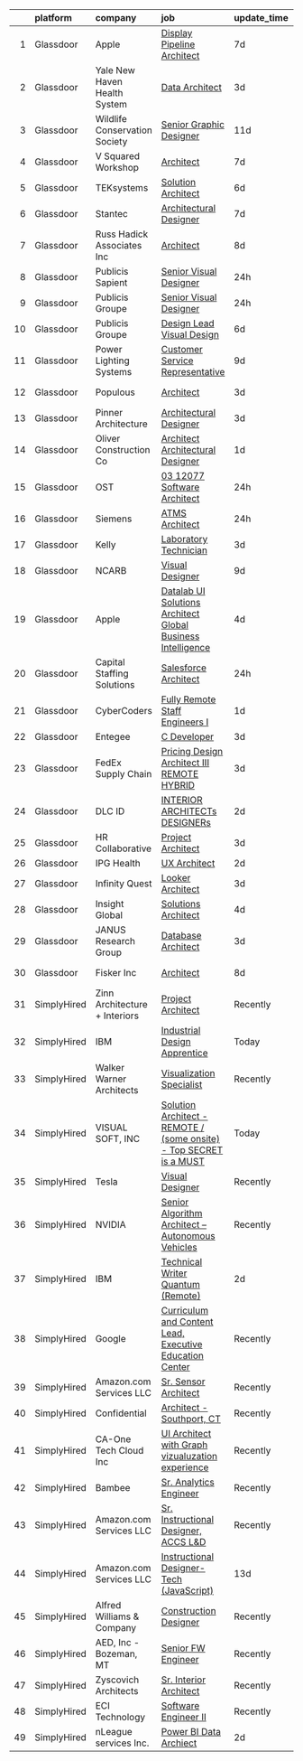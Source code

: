 

|    | platform    | company                       | job                                                                                                                                                                                                                                                                                                                                                                                                                                                                                                                                                                                                                                                                                                                                                                                                                                                                                                                                                                                                                                                                                                                                                                                                                                                                                                                                                                                                                                                                                                                                                       | update_time   | location                   |
|---:|:------------|:------------------------------|:----------------------------------------------------------------------------------------------------------------------------------------------------------------------------------------------------------------------------------------------------------------------------------------------------------------------------------------------------------------------------------------------------------------------------------------------------------------------------------------------------------------------------------------------------------------------------------------------------------------------------------------------------------------------------------------------------------------------------------------------------------------------------------------------------------------------------------------------------------------------------------------------------------------------------------------------------------------------------------------------------------------------------------------------------------------------------------------------------------------------------------------------------------------------------------------------------------------------------------------------------------------------------------------------------------------------------------------------------------------------------------------------------------------------------------------------------------------------------------------------------------------------------------------------------------|:--------------|:---------------------------|
|  1 | Glassdoor   | Apple                         | [Display Pipeline Architect](https://www.glassdoor.com/partner/jobListing.htm?pos=108&ao=1110586&s=58&guid=000001815189b310b492f5b41e465a28&src=GD_JOB_AD&t=SR&vt=w&cs=1_d1991a06&cb=1654930388134&jobListingId=1007917018636&cpc=B101C867B3EF2D75&jrtk=3-0-1g58ojcprr179801-1g58ojcqar04m800-3899979a7d020e98--6NYlbfkN0BvKrLyj5gPmtZO9T8euul8TCxuuKNOtzRJOomxnwSEodTz2Bc-sPZl8WPllYOnI2gKGmARVlNo3rj04njTZC-2F_OGjPP8LGJkKW6DhTQUryrIUYpEqE_J7m3eEBli0XE8ZviN6z11wXvRQ39v5_M8DTnZE1xg1gqV8NYxYenOe_6O_DoHYa-4TGZLwWndwgc6ENg2YQpsf-emuzcIKJgsmeiayl3D2ik1-ci8ObhgikZsl1q65nMJthwSCx7U4_rhd1mNJ3FLpJlDngCp7JwdJjFwaud35nKCmMggIPjLIbxVrYa0b3SYBkWc8cVLGb7msu3qZbXND26lWGZsjnK2D4yazkokvdXwJRL3D0XFX3H0hWuCfjtp4_ACC-0a0RqvjPGknYOFBuPNLRRbY4SCe3AUIu3DesA_vf5zw3aKaedVWNoK00zPf4cbIcOj47zVs-cQ_wmc3AQuO54QFHzl0Qc5yUMh2Co0GDRPeotzAs3bkcONl6ZSVUpcJhgkBZvaoirtJM0Ijpte4X8or0CeupgnnMPOU3xd68ZyxOGPmZFrl2BpMN_j-ahhbZR7_Aw4yj6m4N-NtCWea1od-2B9v1WUN0DkDf3X233o2sX_qOksiQSJKzKmC_yH2mbC_c-Bv_MnBEExFe_wWClo2kZ0nioPggKvv-wIPLQYX3LKjmeQlFVMERfxMhJB98hdPID-0TpDpKJpLpt0Wpc7jLz6jkBz72zZ68OsKxQn-Q-C_e0tXlpR1Z_ezyheoNVIbNlYCBstHfQmqw9jX3mzEGzwf_1thWBFXec4xifBt5qgNt1KrAcO3J-bWGKHK2391ccsL0n1oosbrjRwMBEQ52xyqbkbA9oF0wac-jLvs4umGLzxzVpZb-QHytwFXD6PngozX1gZQOwhWRNsBIEmZ9OLnY0lCnzUMnr2NO-EcXKbgEoNvqBEVT6rNdzF0Vsz1WY2kiAJijQ1MNqcl5OxZ8Ln)                                                                                                                                                                                                          | 7d            | San Diego, CA              |
|  2 | Glassdoor   | Yale New Haven Health System  | [Data Architect](https://www.glassdoor.com/partner/jobListing.htm?pos=112&ao=1110586&s=58&guid=000001815189b310b492f5b41e465a28&src=GD_JOB_AD&t=SR&vt=w&cs=1_3bc84ad3&cb=1654930388135&jobListingId=1007923688611&cpc=39A4E8CE329AB187&jrtk=3-0-1g58ojcprr179801-1g58ojcqar04m800-b9f05eee4cbbf35a--6NYlbfkN0D0ff9e8Lfwlpl5zGbQmpn59AL71QmFd7VKOAnfyjZzp5sdngV8WPgYe0dov1m7Y2nqP793Q6N4WeufUatvWPJOKsQUaybvIyCC4h3AUzpf_CdD2N1dzVOEIshX5TOaFVB8WVnkdYcwC5RlWzaE7N4fAmg8IRaK8L3yqnGUw6waFm7knrucxlBBZeni-CqRRXo_ks2XBl9PW9du9Ckr88zk2Ic5jWdAV-P_kkwK5hRjWv3BQsgMYvIu0Md5VsW13BbxCgH3t8PR8SKcZ5mVXbllw6uJF1IjkbilYzdNcGKIqV0wQTfY7T6JKzboWp8puQsjYcSH2db6jIXv7Y10wD08GS0kcaBLKcX5QmoUz4BM_LsXQFiGMFKtYzl0vs0IzjDYKiMjci91MtAOnplh4sxRa_uKIJqwS5PBlTPdpb7Pn7lvyFXGMSQqt-NKdSSv9gxA23MVcT16J7-1gAlpEz1Bhtc1MNL5jrww5bCimxZsSA%3D%3D)                                                                                                                                                                                                                                                                                                                                                                                                                                                                                                                                                                                                                                                                                                                          | 3d            | New Haven, CT              |
|  3 | Glassdoor   | Wildlife Conservation Society | [Senior Graphic Designer](https://www.glassdoor.com/partner/jobListing.htm?pos=129&ao=1136043&s=58&guid=000001815189b310b492f5b41e465a28&src=GD_JOB_AD&t=SR&vt=w&cs=1_4c266a54&cb=1654930388136&jobListingId=1007903674113&jrtk=3-0-1g58ojcprr179801-1g58ojcqar04m800-5635e568c6b04ef6-)                                                                                                                                                                                                                                                                                                                                                                                                                                                                                                                                                                                                                                                                                                                                                                                                                                                                                                                                                                                                                                                                                                                                                                                                                                                                  | 11d           | United States              |
|  4 | Glassdoor   | V Squared Workshop            | [Architect](https://www.glassdoor.com/partner/jobListing.htm?pos=101&ao=1110586&s=58&guid=000001815189b310b492f5b41e465a28&src=GD_JOB_AD&t=SR&vt=w&ea=1&cs=1_f81a7186&cb=1654930388133&jobListingId=1007916217432&cpc=1AE02033F0CCF966&jrtk=3-0-1g58ojcprr179801-1g58ojcqar04m800-443cd37efd4bcc5d--6NYlbfkN0ACTeRvGRFS6hadW-07x_K1RnsIE8OdH4tufuZ5eRAiXvJP4uszTk42MCsG3bkTVqtR8uog0V_RFPRTYWVLLOY_1eWiSjgBwO_estVPeAQzek6uR1wuf5XX4LeQLhr53Xmt6vMfeYaZZ0GKsZVqa-FOantjXQ2LxfCpcRQNHgrODVebwe7s4oWeqWf9uqhSDWl8FVIKCNlDW0ibamMjlrIeojog5N8VTCCIXAIwlO1rI5NqxE9yFoPYA4h4ksTVp0jqO8fy6o_JyqhWoSe6kSZ_EUwJFfH7EOT_67i_wtWCQsq9iynUhgkMRbP7zoora9vKLi7F1iL1W8bY_n7afu69EgX4LwwLS1DfvWlsznEXLNYiDKvyyCsR14HTxjvLudcG0JMvt_RoiZaZdBzDZYNmVS8fgrXepOyNnok3EfKl5XzPOFKy2yebr0sUaPljA8en6lSMbN83w5_FZ0xNERtF3Nkoz4ekmTQB12TgFYoISBdrur5m6FFs)                                                                                                                                                                                                                                                                                                                                                                                                                                                                                                                                                                                                                                                                                                                      | 7d            | Rockville, MD              |
|  5 | Glassdoor   | TEKsystems                    | [Solution Architect](https://www.glassdoor.com/partner/jobListing.htm?pos=113&ao=1110586&s=58&guid=000001815189b310b492f5b41e465a28&src=GD_JOB_AD&t=SR&vt=w&cs=1_f4924157&cb=1654930388135&jobListingId=1007917693557&cpc=B101C867B3EF2D75&jrtk=3-0-1g58ojcprr179801-1g58ojcqar04m800-2ec2c918ae8b4c5b--6NYlbfkN0AuKz8EBO1xHDEL7V2YF9xF3dC_I9B9i-Zw2Jh8clPMK9BxhHDJszxSyW718EipT5OOITtvS1Ina94C45-0qBjGM9CrH7Ybiz97EHo8Qji7kJDY03wvwBD5V9PEW6474i3I4Xf_bezwquEowTP4EdvmK3nqzyhzrMZHWUWBKVYZYIJICUP--wDV6q3dVldyHah2OFOyAx4forgB5-DVJBnxxeADNkltOU2xeo6-9PmxNl5bRP53cNMDYYBXJmdpLYd4O0ZMHNHtxbX5-witYJYXMSKQYtOgmVrd8jRQJ_ky3vQbZGWJWWDAFRpVpDTXDWcF6eOsEeGsg8X3goy1owEdM21RFJ9qcYN9RyRV86zU7O5IkELSOHvU7slV_JLRuZA5U2va7z8mdEXlDTwMrf4KeS7aUA3AIoBDKDvg12YTGs-390uOK21hcoK-0hYWmLKhjP7wuoSCKbh2jbWSok-IlcV87OKBxzu_Z7XJqr-A_3MtTaWev3nSNNUOa4jdkcaSHntE--vujZ0-4RK5iVmHhefo9GeFiZZGiPd7WPv-cQgO2unmwz5y0Mylyxtahi3yGp3AvQnH4EDLM0CkKUuTK9wYC2V85tRle3vFYEOOtWE7udgCGXDbI812uS5lx-zD4XDDzvDAqaLY6J-pf8UaOQCBupFLv4W02sDI6rHugxRXBlrTJJ2MAJbnIE1haOhUSm8bHcQzpRnH6rrYI-xgH6d3Sa-bRoYpcbubQwF0OLtkLSsLJyBz-25qb2RYd3c8Fc6GU0856cUQdtJ_N6_jgD8GlH--QUeeTOwCBWYa3xyUboJPfgZ4b5huS17ZOSnYp2eY649wU9V3fRe20XPI7el72c8xnLLvUZbZKePrhJzq0JgQ_yz36qHj8Qv_-jRx-suAHk0vyZMg7x8q4zc96PhdH5Rh7Xikp5XSZkwtrqUiaO3YS_EEyI9SDH4JHKfoH4OoI00Beg%3D%3D)                                                                                                                                                                                                                      | 6d            | Honolulu, HI               |
|  6 | Glassdoor   | Stantec                       | [Architectural Designer](https://www.glassdoor.com/partner/jobListing.htm?pos=126&ao=1136043&s=58&guid=000001815189b310b492f5b41e465a28&src=GD_JOB_AD&t=SR&vt=w&cs=1_5a756a1e&cb=1654930388136&jobListingId=1007916381714&jrtk=3-0-1g58ojcprr179801-1g58ojcqar04m800-3a1035319edd464b-)                                                                                                                                                                                                                                                                                                                                                                                                                                                                                                                                                                                                                                                                                                                                                                                                                                                                                                                                                                                                                                                                                                                                                                                                                                                                   | 7d            | San Francisco, CA          |
|  7 | Glassdoor   | Russ Hadick   Associates  Inc | [Architect](https://www.glassdoor.com/partner/jobListing.htm?pos=110&ao=1110586&s=58&guid=000001815189b310b492f5b41e465a28&src=GD_JOB_AD&t=SR&vt=w&ea=1&cs=1_eb45aa7a&cb=1654930388135&jobListingId=1007913488347&cpc=B076152010A3B66C&jrtk=3-0-1g58ojcprr179801-1g58ojcqar04m800-098137746beba5fa--6NYlbfkN0AnVjGjnSyNF8IBfNb--AMl867kMIwBSscSrglcDFQnJSuK9_CTIp8sed526_nR9zIwRE1bXi9XkKubHiH_6IS1SEOcndTFbJCOwu1xFreUJ-EQMf2EK0_2XULRA0sN3WILQohLG4_4bUWPPE8m_IFIH17qSCGqZa3WmaxMgRz0ZLookX_CC38aQiqxGgC5Gn6tce1_5vSupZsdx7wxdM464uTPBivlyZ-k2ReQfttEcvdOZZ5K3dpOAOh9qen_g65cPWPgpaXRw8PM3MPSDrN4_m9xKY-YrLFNWZteNbtPkzmlpcmFAyAdfMeHEEJAyAJl5YyKhIpbUM3vuU5k6tnTLzJRShmaCpnJz8PHJrrLniVhwbwYnKFlHnoR5pQ_K1YRb4YbfINY7KkUnsus_s1BZZBqEBz8al4c68UUHIPgr7HPLv8ZYqtKqZduepvM2osKYYRBURzfuR67DmPlU09h83Di-WZaPwWG7dYJQsnjRL9igAQ8mB8tughrc_tMmzg%3D)                                                                                                                                                                                                                                                                                                                                                                                                                                                                                                                                                                                                                                                                                                        | 8d            | Columbus, OH               |
|  8 | Glassdoor   | Publicis Sapient              | [Senior Visual Designer](https://www.glassdoor.com/partner/jobListing.htm?pos=119&ao=1136043&s=58&guid=000001815189b310b492f5b41e465a28&src=GD_JOB_AD&t=SR&vt=w&cs=1_f34e86f1&cb=1654930388135&jobListingId=1007932746163&jrtk=3-0-1g58ojcprr179801-1g58ojcqar04m800-da71e02986029c58-)                                                                                                                                                                                                                                                                                                                                                                                                                                                                                                                                                                                                                                                                                                                                                                                                                                                                                                                                                                                                                                                                                                                                                                                                                                                                   | 24h           | Atlanta, GA                |
|  9 | Glassdoor   | Publicis Groupe               | [Senior Visual Designer](https://www.glassdoor.com/partner/jobListing.htm?pos=105&ao=1110586&s=58&guid=000001815189b310b492f5b41e465a28&src=GD_JOB_AD&t=SR&vt=w&cs=1_98a1e973&cb=1654930388133&jobListingId=1007931990992&cpc=7F6F94E2229B3AB5&jrtk=3-0-1g58ojcprr179801-1g58ojcqar04m800-b7f6f2ac1819b2b7--6NYlbfkN0D_XFSRfOpY7hhzl86VUrgfgdzYRVdqdkK81Ka1OFk9uvbkATakQEdFxwf6MddDW2YN9Qzj37BNMNfW6rQF5dP8Qhhm19LarwAjhNAVtRyISzOWUdap1wHLsjXwrXd3Za19Z3_G3iY1gjQyPIoMNh5yN1kR847M8KASi-t1q_GuDbgrjBWUYQarURvuR6o3XXq1Lx5DBmnjzZ7lSrsyhWOhJKMuR_1PR0P8hh_A4kcullGWL8fSqdwoLQx-jQGIonbJn4TMteJhHoGoKKa17o_vnELLxou9XXE9uPTXDY5QkIHFtese5WhN5Kbvb7GWiJVyitj2N0rMYs1wmiEOfN7hFRtTvKlDsHo5jHHEe0ii8oRHz6siMheVbvH4msbYhk3YYYTKq8_-xh0afyAXNtr78mNA29v5R2hcvH3eKth_PvN0hxQ7hTJgj3EgKJ29PBKqj0K43Q_msg7gu_PHWWq40gtPbfHDGg3fGXLX2FhYv6HFoAIjKEf2FAWkgZMuahDIlumx1payUx5VvqWprJgUDkA9ct_RclHiQRHdduIGZkcOcGzEYhNpghjTeexaCVWD9RCcWcq49Q%3D%3D)                                                                                                                                                                                                                                                                                                                                                                                                                                                                                                                                                                                                                  | 24h           | Atlanta, GA                |
| 10 | Glassdoor   | Publicis Groupe               | [Design Lead Visual Design](https://www.glassdoor.com/partner/jobListing.htm?pos=107&ao=1110586&s=58&guid=000001815189b310b492f5b41e465a28&src=GD_JOB_AD&t=SR&vt=w&cs=1_563b0af3&cb=1654930388134&jobListingId=1007918166276&cpc=1CBFC3E34E2A31FF&jrtk=3-0-1g58ojcprr179801-1g58ojcqar04m800-1ccbe9d14dad6255--6NYlbfkN0D_XFSRfOpY7hhzl86VUrgfgdzYRVdqdkK81Ka1OFk9uvbkATakQEdFxwf6MddDW2ZNPLLnGB6q_kwGwSCmgBxqATskP9YLba2XRzzPDky50Zu4mH5cFNTmi84602Yrth23jNNVANKjHFrubOmlbzAGZmFDKlorn5Z9R0tg16QPGkoxW5YZK6pNoKAsvYw2PDP18-L-MXxBlnyImVKlEVVxns19cvgA-5_5dIjBl3-5QMLpnTHhev7-YcFCLrBDGXvDPzceas8FUzeqXrBtA_vaKERw4O7K8NVnWplrUIZQ6aAwanyaokv1-5LwZfCHgiMd3xWfuk6TX234IHYzD6_hE0vuFzV7r1xIQ-6Ma_-DSnQkIX8NcA5MZ7rzV8ycbADjiwMp5xax6WGF2DkyfpFHFcBU1JbckZpoPTjurLYbj9Ux_1k1uHLVQFrTDyzOTrAE1AzAiiXQiIBOOrixNaVAQ2pD5JriYBG_EhuBBmP0236zfT2p-wacAt6QWK4RfWQ83VGuq0-_Lyd_X_2WCf1esfyW-37-8iMT52AIYAJVQodYVIu35USHl_mtGC4NUhkKWgb2-dvVhg%3D%3D)                                                                                                                                                                                                                                                                                                                                                                                                                                                                                                                                                                                                               | 6d            | New York, NY               |
| 11 | Glassdoor   | Power   Lighting Systems      | [Customer Service Representative](https://www.glassdoor.com/partner/jobListing.htm?pos=125&ao=1136043&s=58&guid=000001815189b310b492f5b41e465a28&src=GD_JOB_AD&t=SR&vt=w&cs=1_e40c17f1&cb=1654930388136&jobListingId=1007911736333&jrtk=3-0-1g58ojcprr179801-1g58ojcqar04m800-f8ff4fc7c2bfa039-)                                                                                                                                                                                                                                                                                                                                                                                                                                                                                                                                                                                                                                                                                                                                                                                                                                                                                                                                                                                                                                                                                                                                                                                                                                                          | 9d            | Deerfield Beach, FL        |
| 12 | Glassdoor   | Populous                      | [Architect](https://www.glassdoor.com/partner/jobListing.htm?pos=124&ao=1136043&s=58&guid=000001815189b310b492f5b41e465a28&src=GD_JOB_AD&t=SR&vt=w&cs=1_21f3a45e&cb=1654930388136&jobListingId=1007924064215&jrtk=3-0-1g58ojcprr179801-1g58ojcqar04m800-4cd75ddbb5026d00-)                                                                                                                                                                                                                                                                                                                                                                                                                                                                                                                                                                                                                                                                                                                                                                                                                                                                                                                                                                                                                                                                                                                                                                                                                                                                                | 3d            | San Francisco, CA          |
| 13 | Glassdoor   | Pinner Architecture           | [Architectural Designer](https://www.glassdoor.com/partner/jobListing.htm?pos=103&ao=1110586&s=58&guid=000001815189b310b492f5b41e465a28&src=GD_JOB_AD&t=SR&vt=w&ea=1&cs=1_cbb36be7&cb=1654930388134&jobListingId=1007923105737&cpc=6FDD437F7834ACD3&jrtk=3-0-1g58ojcprr179801-1g58ojcqar04m800-06d9165e38e135cf--6NYlbfkN0Cp_WSJKd_Pz82imZmURPbhd3kYBsiZi4lpMLOH6vOlLMqbuwfEg4rdKaEVazFfnNAV_2ky77g6Vem4vnR1N3gZfovsnHH8pN96QXUzCBvQFVG5ukmIniMtQKzaaKCMt0mrTc02Cx8jAIovfuC828RvI8LWgavYlW68sEzzmKeMgCQXRECYaPiB3fKG2CLboE8bGdo8sXSspn7LUhjd9vOpPhlZ5Nd2tAzOSMCyPI-fab-s6OchtjIOXpk44td7wgMjrz19z06UU3so9yf-kW-Y86YmZbrKowY8CgOZHVqg0xhv7P41UHHx55hOmDPDJpDghRmXefVHVydvyyn4x06ygs4cbAp7nKq2L1ySlApLTIaFhPOUnCYnYFDgBKdJmRIBKkTcG0ZWhNhvo8ScPAsXFlrLRC5V8CU0ybWTFZuzNskvo38Bu0KztE7nERuzDVg11ON6U_DMj1xNnTHvQ--Uzv5Q8G16aKf-f-OaA8OI1ZjULwdwB1QMvSSfiQBL0u7dtjlfa_YEyQ%3D%3D)                                                                                                                                                                                                                                                                                                                                                                                                                                                                                                                                                                                                                                                                             | 3d            | Brooklyn, NY               |
| 14 | Glassdoor   | Oliver Construction Co        | [Architect   Architectural Designer](https://www.glassdoor.com/partner/jobListing.htm?pos=120&ao=1136043&s=58&guid=000001815189b310b492f5b41e465a28&src=GD_JOB_AD&t=SR&vt=w&cs=1_d172baef&cb=1654930388135&jobListingId=1007930136637&jrtk=3-0-1g58ojcprr179801-1g58ojcqar04m800-235c04584761eafe-)                                                                                                                                                                                                                                                                                                                                                                                                                                                                                                                                                                                                                                                                                                                                                                                                                                                                                                                                                                                                                                                                                                                                                                                                                                                       | 1d            | Oconomowoc, WI             |
| 15 | Glassdoor   | OST                           | [03 12077 Software Architect](https://www.glassdoor.com/partner/jobListing.htm?pos=122&ao=1136043&s=58&guid=000001815189b310b492f5b41e465a28&src=GD_JOB_AD&t=SR&vt=w&cs=1_fe9ebeb8&cb=1654930388136&jobListingId=1007932200347&jrtk=3-0-1g58ojcprr179801-1g58ojcqar04m800-8a9c2612d14bc009-)                                                                                                                                                                                                                                                                                                                                                                                                                                                                                                                                                                                                                                                                                                                                                                                                                                                                                                                                                                                                                                                                                                                                                                                                                                                              | 24h           | Albany, NY                 |
| 16 | Glassdoor   | Siemens                       | [ATMS Architect](https://www.glassdoor.com/partner/jobListing.htm?pos=123&ao=1136043&s=58&guid=000001815189b310b492f5b41e465a28&src=GD_JOB_AD&t=SR&vt=w&cs=1_836f15b6&cb=1654930388136&jobListingId=1007931017153&jrtk=3-0-1g58ojcprr179801-1g58ojcqar04m800-dcba446d43bc7279-)                                                                                                                                                                                                                                                                                                                                                                                                                                                                                                                                                                                                                                                                                                                                                                                                                                                                                                                                                                                                                                                                                                                                                                                                                                                                           | 24h           | Austin, TX                 |
| 17 | Glassdoor   | Kelly                         | [Laboratory Technician](https://www.glassdoor.com/partner/jobListing.htm?pos=115&ao=1110586&s=58&guid=000001815189b310b492f5b41e465a28&src=GD_JOB_AD&t=SR&vt=w&cs=1_38f76197&cb=1654930388135&jobListingId=1007924857049&cpc=D2F1DE17EE1F43B9&jrtk=3-0-1g58ojcprr179801-1g58ojcqar04m800-b4279fdd847ae557--6NYlbfkN0D6qFSVCaa8tXn-rJ3OcXif2lPyFmwsE2iZBGE4YLg1gz3DzxANTQL2jOO96VqvDuVnc2-Ksmpj8PBZLrcKRC5IIIu2sxkidGi6HIFpQITW6heFGSzIrsZZSuevEknbCzFZDdzTk_CBsjXE6RM4SJ4R4LMb53S4C5gGtjB9FdyqZAxxt5yreo4NumPm0-gPvdJ4QUq_pkvge77Yn8VoJ7-QDEgJ4gTwEmmaSBt37h1DH7lgx5Tygc24eOTqb5-A-vgwK8q0edOcuvlbM-8gfCLoTwz5T9ZmYnFEhSYBkb8mkb49-GMnKsLqmekBEdn6YMvn7Bmxa8ox0KjRWsJ9XLAlEpGmvemqQgqj_yT9x3Y-ES_mgF34nMwq18uKJrA0NCdZTL4pGx9SfSHnVdx8c9lzqFEFHByg9GQEB7x9ZxLU2Q2U5m57_TtymTjUpQ5VGw_D5psNAK17MFx-2lSQ269xNPWDAGaFYWOvBcAbtbE2bgoRD4zZD-Au63AtRKdoCtrK7oJXF5A2h3k2inUyEe-7p-0HIEKIcgg4LzjDZjtyeUcmR_IBwdk38BP1U5_VbxZCoDo_UVdQ5DVMojYsDz7mEwNVn6WnwIewXktt1Hu1Sgk7pZXwErdRrapdjWnHQsuOfyztSpguRmVr5BiklG1dMjWG0cjC-nDg0CPzdU4gEWI09UU5gXVS5rxG9to5yd04URQ5XzLzk_izXRVAITS1Pw_Ly2XzONf_9wwfcqhUiWT95DC8e_iO5OK_iIHUVXOpawPFB3FpzMFEpscV-RZva4yFE--58Jss2dm1tOjXwrVDw73Oq6hHxS8mFx4_sgmdgXz77VCZopNSPmuodfqerYqe1AaGBD-dxEcRilWdwWrnNxiNNqhXsQOsoTUJrVs24sBDg7v8DM9YmyN_Ba_oOs_wONWjYBjVlSpY8wFJRQJs8nYuRhWJk0IxUjM_IrCxfsA65JV4ie_yqqfNRFF8brOzoVAaNpFIT-5eHfcq0sfWMSobZV75CAA3J17ceLpARljgVVlfeCUPzqv6Ud6L3w6OEyv0ODtyvz_-CgrJ5mxIS8zQXyudh6R_WwPwJlYCav1euQVy8nC6VRzb_TH5J-mL0pmwh3EHp6OQn3ffVOeEziQpFx4Po5TgZyyYHjxEa6whmVrYgfu9s0HXEUuymxfTrNEA3p8%3D) | 3d            | Jacksonville, FL           |
| 18 | Glassdoor   | NCARB                         | [Visual Designer](https://www.glassdoor.com/partner/jobListing.htm?pos=117&ao=1110586&s=58&guid=000001815189b310b492f5b41e465a28&src=GD_JOB_AD&t=SR&vt=w&cs=1_c2009cf6&cb=1654930388135&jobListingId=1007910629542&cpc=4F748F1840550ABC&jrtk=3-0-1g58ojcprr179801-1g58ojcqar04m800-56d1bb89b97d5d38--6NYlbfkN0D0ff9e8Lfwlpl5zGbQmpn59AL71QmFd7VKOAnfyjZzp5sdngV8WPgYe0dov1m7Y2kviI6OzXzin_O_jQTqJoOaJ5QXAqHTDo91dRBaw74PwG1oEKIJ0heeO2CFgMVQ2SudR2IrNJV0JXsx-k1hyGdWw-mI7f8d9k1wSexlSBzhelxT38M5txVWNnM4E5Vf7Y0xs7ahUXQtL1nbT2hPOMfjq6Zbux1ODhu5D9Icr8sVaqd_oi-UAn6U3FDrkUkckn-1PHY-PZRpvfcb-j1x3YXz4Bf3LJTxFiw0Vt82Cspa1nq0N6KwvyAHhinPQIblj9t_mTiQgPlusDh-dtLpw7CW2JoLSO_VKEWCYa453ucMvWMLZKx1r3hk15RQaf0nC34kF4kw6ZVn1hjJ5Joa5p-berA0TTKdS1m0LFhyB_SuKH_dyslTbe9rjZh-A4wFD9uviZ8Noinvg98tzFIYpSmHpgXgABDf0kI%3D)                                                                                                                                                                                                                                                                                                                                                                                                                                                                                                                                                                                                                                                                                                                                       | 9d            | Washington, DC             |
| 19 | Glassdoor   | Apple                         | [Datalab UI Solutions Architect  Global Business Intelligence](https://www.glassdoor.com/partner/jobListing.htm?pos=109&ao=1110586&s=58&guid=000001815189b310b492f5b41e465a28&src=GD_JOB_AD&t=SR&vt=w&cs=1_2e7fba0f&cb=1654930388134&jobListingId=1007920183658&cpc=F41FEAB56D215062&jrtk=3-0-1g58ojcprr179801-1g58ojcqar04m800-4b2800971da5b57b--6NYlbfkN0BvKrLyj5gPmtZO9T8euul8TCxuuKNOtzRJOomxnwSEodTz2Bc-sPZl29JElYHfcoQ_iGBEeDzNKqxyvOVVkxvs3jNgnE-Fv2bHXNSDVYOx9t_wKyG4BKo48k_jj0Jt3qRybZxTDeJiQ6ISO_N09-ECHqfH-CdKnVJcO__XM_Cm7l7qafIlFH99y3kGWB61_FKd9RlFtK5hMckJp0lz28odifh_IXVSM2dB2o4DbJTwg_CWdaPFrCliVznutjjgaH7bWpMRj5G4KeJlJ_3LltBzcd_BWwdk8SP5X7YdsQgFFgFKmxNxR03fdiiVTq8ucbL8jBvY9Tyo-v2DZAZgjbAHVwVZUniAiOj50n_SzoRirGMxZnalTE2jcSno3QW2nkK5UXPql67b3o8opulJ2u6ZLqhkgW9Ko-26dxFuvIbx7yMG1NZ97zepGiSyAyZducj2-ZMr1I_16G4d1WDCorHIBl-SGLTS2kTHHjiFRqNjJFfY277j_nicaDk3UePTpy0xqAO8oUqyiOGHcBCQnfdZgvk8P3QEGD2_qUXI6FlcnkTkqXY71sumaQzWIhkwK7b2Wt8PIXHLW0mLhF92ZQbPawscas1PVpvxJ-jZY64t-LnOjXyfJiwL-N-Vq_QG2dXqGJ1XYrQZj9iyPvpqdn1s4Aa7ZLxJzxaLxmA5qwklFOkRn_nu8PoxXucLDiUgGTXWxYtczdutjDnoNIjbDZ9nfSG9C8Vqj9P7RRzKLz-jOzb-2iPcNQES60rROa9xlx8OtfRFeuMUcbCw-Y238xSHPG_q1Ll_-3O3ZTtTEkxm02vpw-ftwuA5EyzrxplttXhff2gMsH9o2RqscZU-qevrQbFB_HFRVE1ZK9btdNxxxr1AowSb2v2UfaE2lnXftExU_LcXSvTMG0KDmrz1Asld3LZBWBC9pwd-v2UojgHPPt-WbT13swTdH8LHY-HDCk8htr5N0GruHMCAljNmtEiq6lAIZKrFxKt-X0_0qqATSqhf9AGVico6)                                                                                                                                        | 4d            | Culver City, CA            |
| 20 | Glassdoor   | Capital Staffing Solutions    | [Salesforce Architect](https://www.glassdoor.com/partner/jobListing.htm?pos=116&ao=1110586&s=58&guid=000001815189b310b492f5b41e465a28&src=GD_JOB_AD&t=SR&vt=w&ea=1&cs=1_37a45875&cb=1654930388135&jobListingId=1007931452951&cpc=F41FEAB56D215062&jrtk=3-0-1g58ojcprr179801-1g58ojcqar04m800-5d58915c18c8662f--6NYlbfkN0AHXq2vAVwR3IH7wgnTMdWCa3HguypIXx0DFudX-u0zu6XSU0N9gDGCMsnO9yvyAfO_YpmtrzjkUGRW3dm4E3CHHKj8SdAgZlhrFq5L5NZVjVaLGpxZ8DsXNblVYfXM19yc2c-_Gv-KBtGgZ-ofEN4P9Rp2mHiF6inYhwy5SASYiuUmHvMTeD4IGrcYQRxd8VhOlsgeTD7EZJPjk2W-5_GSiUPbZlHsAwaD-hVg3JHS2OpbAqh3eZh-FHb3UZVVP2VbWP6pKFWWPV5imYgkOlooPDF-McgY6on7l8G_HG4o-JuzgRz3fxszuy1urOuhuQ4AvNOWyx2QZA3JLOiofHfB7usbWiTehseqt-rYtGtBVzlBIojpocTREX4fNC2yUmGqfx98rvlj7IamXaJvImTTqkbr5vRzp3vSdf8GC_rvl24cMElpc7bxjvcWM3nHasQXDue7mi2Jr_XRQjsNfnxFkpKHX6TVLLuRJP8C_L5utIzleAWYEZXiWcI4LOLzjxXE8b_-oGnIonSZ9pHGTa3T)                                                                                                                                                                                                                                                                                                                                                                                                                                                                                                                                                                                                                                                                           | 24h           | Tampa, FL                  |
| 21 | Glassdoor   | CyberCoders                   | [Fully Remote Staff Engineers I](https://www.glassdoor.com/partner/jobListing.htm?pos=114&ao=1110586&s=58&guid=000001815189b310b492f5b41e465a28&src=GD_JOB_AD&t=SR&vt=w&ea=1&cs=1_7cbbb32a&cb=1654930388135&jobListingId=1007930098486&cpc=3DB599BF2F4828F0&jrtk=3-0-1g58ojcprr179801-1g58ojcqar04m800-48be9e403ccb1f9e--6NYlbfkN0CpFJQzrgRR8WqXWK1qKKEqALWJw739KlKqr2H-MSI4eoBlI4EFrmor2FYZMP3muM1OKcFliLyIekhJqsnYS3VI3a3a9FdlxK2UnRnlAGPsDNQXspUXMnSTDEB_M06cDuZ7H_BNUwiWiKETJRK0FiXWNYpyBW2xfYLq8fsHUGjpnRRBu4Reu4R9-q7qcvCC9kDjOiSXRObeA7fBjRXPAKjUhzkTVfgnWfzGtLNBgQ6u-U87_ZQcZoaKjxaozF1CtgsYwspDGLJOWHdPxpIPRRPKk5c_XhcFFcTpjST-TSTRil6gcxEnwt4RBUCuMBOQxgu6vTjOmc1o4S2RhXvNEdV6LedbTfQywGSWoOLT4BmOgiMrMBngps46nvS_AgOwxfdwhW6RAh1p3zOEYBaWrk0OFNFz4BigacUWGC3JvLSQ311Ro7DOTUPmoRrUhbEvK6nm8ETw3_2N4yxbMt3xDx09AxCS61uArqYWt84NdOrCPQnYOyPXtl_fNS3YTYg9lHRKeCVGvRbSlWD7Hw2mBwM4L7HUEU-_gziBDEhdzULVpgRMFQ3ZE6QnaxzwS0Y898CekQ6wvicCjOFdW1ddEMnMMwcgEW12Bj8vMGm475RMY-yY3_9KuvSisyhvsJS72tpJQZHzJTF8yI_mWL_dwzjM7AMVl73o4oNLnE8VwHMLw9Ay1iaCK629i-LW_IEWbuO0eCCjKMuvB32dSh9VaJEfhDwkJY13j_tpjxGlpiLC6cYBMP2JiWdWBXMZ37Ve3kkdyjQqe-71nTs7DqNCOsZb5JJ9_tIgDIx4RllXvYOugHP1oiKe859bQX1EeA1aDJeqY-ZoObrTpco2-xmswoYRLadz3_dxCz4289qne9SCDfTZkbH9GDaE2-Ml5y8T2lWRyH2PH6QaExtpS1RApgBRniiBiy_oG045k5e1NeqjAkWHruy-iDky4S6ksvT-OK4CNkpwPwPQNDxwjGUfzAOLfZpzEHxjFEA%3D)                                                                                                                                                                                   | 1d            | Los Angeles, CA            |
| 22 | Glassdoor   | Entegee                       | [C  Developer](https://www.glassdoor.com/partner/jobListing.htm?pos=118&ao=1110586&s=58&guid=000001815189b310b492f5b41e465a28&src=GD_JOB_AD&t=SR&vt=w&ea=1&cs=1_44544fee&cb=1654930388136&jobListingId=1007923176885&cpc=9908D8D4413DBB8A&jrtk=3-0-1g58ojcprr179801-1g58ojcqar04m800-0cbbfeb85ffddbf5--6NYlbfkN0D6OzZjpD_hbicRkMZwNNvvxSeL23iIfvaC4EytleQ8zDIpz0YQ5KbISa7_Zvw6kCzNL5n-TZBuc6xjUERcFG-jVpQ3WCG7zKM8Yn_HkwBzLSHoDfLM1CB9xSYL3RQcQ9R3geL-0O2UhISb8t7xsdnP6vwJYrL5AmjPe18pEVGl51RUA85nffFuIPOIjfFpMSJ79TrJayDULH-orczgOxYA5erQF8_nvnbmI5jRdygAF0fnwWcUQ7uWWOej508UZ-v0i9mH21E9NjLTkXlv5lpedGGxtG4hInsnGuXrLdK38DthJqswhXs_In9Z7vqvAdT3UQ1ysfW4JBn2pW8mocHNrBazQ1EAMgVFPfBUDVGD4T2i9vqQJKNeOxkqsMXyIX5fNEr40w90USa8vC7WvxYYWT21IZrdjuMN1nmYml2s5v6DmyoAnt8MwYzqLtDcIfRdBJTtkuGG8g9EuLQztew07wUDgZGB7Gz9I95u59TPlo6gdAm3_RAE)                                                                                                                                                                                                                                                                                                                                                                                                                                                                                                                                                                                                                                                                                                                   | 3d            | Remote                     |
| 23 | Glassdoor   | FedEx Supply Chain            | [Pricing Design Architect III   REMOTE HYBRID](https://www.glassdoor.com/partner/jobListing.htm?pos=106&ao=1110586&s=58&guid=000001815189b310b492f5b41e465a28&src=GD_JOB_AD&t=SR&vt=w&cs=1_33b221f1&cb=1654930388134&jobListingId=1007923911533&cpc=8CDBB1EC89CF7160&jrtk=3-0-1g58ojcprr179801-1g58ojcqar04m800-6c56eb9c35354b81--6NYlbfkN0CtRhce1P3KYyt64vAZVRC-NCRoXhIqR30y-w5Uij6mKl8ZKeGnGoTAm_qc70hhoYvu3iUxeTxnLeBtGvbDaOem2UsoFxGo7W9JN6uQXJH4zXIFUKM33vcLhzNzKEfgOV3VspJ5rKjFKO6dLrRk3_RmNMDIOeEyuTzN0pcPG24ccaAZyF1dl87I07b-EzuVutrq2amZ2kBH1bR-COCnOenkg5K94YwI8y0V3Zyh01YKSIsZpKJ3V4i5FLIMc6DA1ooRukjA69t-3YFF4kqWrPcT1pCYcYk3XNxWY8SvrDt8dEAMBLbQ_Pm5HlpvYxsLswmv7CZ-ajBGwJAfNBPyjOwjqV7B-JtummVT5LZxxKsrq8lqi881sXj-2HTV5U3RvuvcPNFwmo_rgzuy29b81pbzE4N6Hz1R_H7f8TVch6QD2NTvLWC6hnEiS42jEMi91vBEpP6yGwdO6CPICJY7AACID5Kvk1Qod3FtYt5laFPjGm3pirQI3egCADRKKOPP6Vgb68XT91EYNcP8koEGkLve)                                                                                                                                                                                                                                                                                                                                                                                                                                                                                                                                                                                                                                                        | 3d            | Cranberry Twp, PA          |
| 24 | Glassdoor   | DLC ID                        | [INTERIOR ARCHITECTs   DESIGNERs](https://www.glassdoor.com/partner/jobListing.htm?pos=102&ao=1110586&s=58&guid=000001815189b310b492f5b41e465a28&src=GD_JOB_AD&t=SR&vt=w&ea=1&cs=1_e938cf01&cb=1654930388134&jobListingId=1007926065728&cpc=5A6BA339226A12EC&jrtk=3-0-1g58ojcprr179801-1g58ojcqar04m800-da7dc3bf51b45e44--6NYlbfkN0BzyIYrTMR_AjNKh_kvAG8N613gtHPANQ3sdLTkrtBd-5uEBpCZnEceKmaak1F8MBAer5lHzFuFhEpKPAzK4GSP4PADl88kJbKgkvz5RboD3JdWrDzy15hGEd5-39eB2MDNXEZwW13V7_ekD3u6oG4o2UEbTyufZonfI6jhTJjQDCZImeBP9vvmJai00Bz1y1uQWIW_gaWiEKd_Ltmi1X934G9ggR3dxjk_RXQQD9Q91OPeoUCXmCUoBu1uSpOZBkYeUJkQpnlVskwalUVLpgi8CkvTINY9zSCx3DBg4pj1nX7JDH7DGPSrFfR3OTCxtUXeez9VTrf5SmANgthVSlyFWOdrPvTNGnowGIjoRSlWyqG6LVxSVyG8CJoub4_m35IOgogwbDzriHubuQHCA1HujXnL4e2F9yE-GkCOb3UvVn3q9RV1kb_0Rcy9LgQ9lwVXPPMmDv3lgciZ_EXdAYEROiFZIA5XiiWD6kZFj3SM9oj68XfPLnIOA5frllEyRN1dPkH-YQXCDQ%3D%3D)                                                                                                                                                                                                                                                                                                                                                                                                                                                                                                                                                                                                                                                                    | 2d            | San Francisco, CA          |
| 25 | Glassdoor   | HR Collaborative              | [Project Architect](https://www.glassdoor.com/partner/jobListing.htm?pos=104&ao=1110586&s=58&guid=000001815189b310b492f5b41e465a28&src=GD_JOB_AD&t=SR&vt=w&cs=1_bbfc6aa6&cb=1654930388133&jobListingId=1007923587966&cpc=618B7C2C2BCBC227&jrtk=3-0-1g58ojcprr179801-1g58ojcqar04m800-2ff7ec4fa7ac10a9--6NYlbfkN0BTSu21f8zqzy3qpAeLGGCmDK45JKwM2ZbCMeUdrc7dKkZS8UKvrAexG5qRpGEbaA_ZqKcczNIpN2iSoILHHQwtWdy1yih73tSHenBJtmZYW7qUlW2lrF5ZaEK8KgeBYlfr65ZG0L0XlLxPvx8JvMIoyOZdQj29yzzzt3AafLw3Ncbt7JpuXW14ZOG5KWFJIXMHA6nuKlx0V18heFa5vVZwGIuwX0x5o9NbCImfgYMX6_t6YFhJlgFs-6dYgwWAISqZ1gps7yQN13vPDUHYwiKld-STL2L7oxDeS0HwSN_KmR8pvcfJuQhBR2uTQc7gIip8OyG6-GF0FoGGENZ1JqFAjYQJ-lFbe-OUsaSQwLNPHvOvevgOfDTT7eg3UWlXkurPQ2ELjRNfO4Uj6XvAQoSs18mRXc1_3-rjliqkIONApXTwQVH1xNpSa9XwerjKNS9arn8Vg11hhYgJc1W1IjBXnKSTVqKrVBCxyG0mCu8KqNd4Gu9s6BfIWTLi5Om6dGd8N2P8d62AuqFI6FLaqkEZXA8HeEKjAAwr2z7IRwoiktI83gUsuEKkgE2blgRu3H_Dv6EwkifeMmDVUfvXJhV8j76GYRCGDbXtIzKmeTqD1tJUy6B-1AqjwmOoHLe-2DcdNI0Sbpg1cOQjRO3aX_ZB2VTr1l8LRrdMlNugTnKfGTAZjnpLR_vfysIryaPbYAdSYiVO8gqVPjQwu78KfbGMWMA7Cr3TcVg9_s_yRbzWoXkfXVLgEMeIYAQ0bFKjalFBquGkZQ-RGVBo1JiYa50BteAh4KV7Wv4%3D)                                                                                                                                                                                                                                                                                                                                                                                                     | 3d            | Delton, MI                 |
| 26 | Glassdoor   | IPG Health                    | [UX Architect](https://www.glassdoor.com/partner/jobListing.htm?pos=130&ao=1136043&s=58&guid=000001815189b310b492f5b41e465a28&src=GD_JOB_AD&t=SR&vt=w&cs=1_103cb377&cb=1654930388136&jobListingId=1007925428603&jrtk=3-0-1g58ojcprr179801-1g58ojcqar04m800-b9023e1ccc9540bb-)                                                                                                                                                                                                                                                                                                                                                                                                                                                                                                                                                                                                                                                                                                                                                                                                                                                                                                                                                                                                                                                                                                                                                                                                                                                                             | 2d            | New York, NY               |
| 27 | Glassdoor   | Infinity Quest                | [Looker Architect](https://www.glassdoor.com/partner/jobListing.htm?pos=128&ao=1136043&s=58&guid=000001815189b310b492f5b41e465a28&src=GD_JOB_AD&t=SR&vt=w&ea=1&cs=1_fd4b3398&cb=1654930388136&jobListingId=1007923311248&jrtk=3-0-1g58ojcprr179801-1g58ojcqar04m800-d59314005de304a7-)                                                                                                                                                                                                                                                                                                                                                                                                                                                                                                                                                                                                                                                                                                                                                                                                                                                                                                                                                                                                                                                                                                                                                                                                                                                                    | 3d            | Remote                     |
| 28 | Glassdoor   | Insight Global                | [Solutions Architect](https://www.glassdoor.com/partner/jobListing.htm?pos=111&ao=1110586&s=58&guid=000001815189b310b492f5b41e465a28&src=GD_JOB_AD&t=SR&vt=w&cs=1_e99dc7e1&cb=1654930388134&jobListingId=1007920935318&cpc=F4EED0218A761C36&jrtk=3-0-1g58ojcprr179801-1g58ojcqar04m800-4fa1331ba2cf1f4f--6NYlbfkN0BKkHZu3wF05EeDimN_p6sYpKCMArvwa95YdH7UpkaBCqc7l59Erwqcl-ZxWPl_M-lsLZdXUtuAIJtpv6k7KkQ2d6T19_YedZuC0bmSWrV7LwZxty-ucFZEmh2Xtla2uH8qS4qGBALODUPyKC7LPSsr5aw85RLoRZScusR3s8CZuVgZKRyovPpw7Dpjrpgb2U2xwrKlhoF0Eok_6DOK5IIyx6hQMes7w7Gv85pXXjZTWN5QJgKmDu_MXbP5eG1O5pwvvYG9dKP0FAbReiHYxKEUfTiqs_sc2L4sYAKDrsbtxSKFM3ciH0rMw6xzB3Qp-p8DOjYoMPolipoLXOA17Q9blTn1cT-a23VEU5-VDYT0emBvprRFx0PehgpdYoWM9PgQMYrnzMHd-WKhX5e1hKACwkhtbwakdgxa3SPeo1CxZ6EXLd-Isgqh22NGNi7jSmg1Sa60Mqeq_Ydyt6M6MwjMR61iOgX9C_uEMCJzpuIrv8x--IgoX32T)                                                                                                                                                                                                                                                                                                                                                                                                                                                                                                                                                                                                                                                                                                                 | 4d            | Bellevue, WA               |
| 29 | Glassdoor   | JANUS Research Group          | [Database Architect](https://www.glassdoor.com/partner/jobListing.htm?pos=121&ao=1136043&s=58&guid=000001815189b310b492f5b41e465a28&src=GD_JOB_AD&t=SR&vt=w&cs=1_4a750b57&cb=1654930388136&jobListingId=1007924180952&jrtk=3-0-1g58ojcprr179801-1g58ojcqar04m800-47cf9dbbc0d961fa-)                                                                                                                                                                                                                                                                                                                                                                                                                                                                                                                                                                                                                                                                                                                                                                                                                                                                                                                                                                                                                                                                                                                                                                                                                                                                       | 3d            | Fort Eustis, VA            |
| 30 | Glassdoor   | Fisker Inc                    | [Architect](https://www.glassdoor.com/partner/jobListing.htm?pos=127&ao=1136043&s=58&guid=000001815189b310b492f5b41e465a28&src=GD_JOB_AD&t=SR&vt=w&cs=1_a6633ea2&cb=1654930388136&jobListingId=1007913386998&jrtk=3-0-1g58ojcprr179801-1g58ojcqar04m800-92e6ade9021f1837-)                                                                                                                                                                                                                                                                                                                                                                                                                                                                                                                                                                                                                                                                                                                                                                                                                                                                                                                                                                                                                                                                                                                                                                                                                                                                                | 8d            | Manhattan Beach, CA        |
| 31 | SimplyHired | Zinn Architecture + Interiors | [Project Architect](https://www.simplyhired.com/job/n_EK2mUYK1k1D1tcN12Od2QzKDcbD10aziCkQOkEljhPs2l04WBMww?q=visual+architect)                                                                                                                                                                                                                                                                                                                                                                                                                                                                                                                                                                                                                                                                                                                                                                                                                                                                                                                                                                                                                                                                                                                                                                                                                                                                                                                                                                                                                            | Recently      | Jacksonville, FL           |
| 32 | SimplyHired | IBM                           | [Industrial Design Apprentice](https://www.simplyhired.com/job/3_xMkQOaGhvadHF9-xQv8TBiwEeCPft_uLgXxs71iuOwtO-Ie1X4kw?q=visual+architect)                                                                                                                                                                                                                                                                                                                                                                                                                                                                                                                                                                                                                                                                                                                                                                                                                                                                                                                                                                                                                                                                                                                                                                                                                                                                                                                                                                                                                 | Today         | Research Triangle Park, NC |
| 33 | SimplyHired | Walker Warner Architects      | [Visualization Specialist](https://www.simplyhired.com/job/QTmN1jOQGTaGOU6wUDc89DvAOFxj-QRQ7ivnsSbWSPzJH1yFwxR9Og?q=visual+architect)                                                                                                                                                                                                                                                                                                                                                                                                                                                                                                                                                                                                                                                                                                                                                                                                                                                                                                                                                                                                                                                                                                                                                                                                                                                                                                                                                                                                                     | Recently      | San Francisco, CA          |
| 34 | SimplyHired | VISUAL SOFT, INC              | [Solution Architect - REMOTE / (some onsite) - Top SECRET is a MUST](https://www.simplyhired.com/job/dUvhTP7dBxCO3LiHC8S3Tii_wI3yzRMvVygCG0Vb6mLN44riuZQO8A?q=visual+architect)                                                                                                                                                                                                                                                                                                                                                                                                                                                                                                                                                                                                                                                                                                                                                                                                                                                                                                                                                                                                                                                                                                                                                                                                                                                                                                                                                                           | Today         | Washington, DC             |
| 35 | SimplyHired | Tesla                         | [Visual Designer](https://www.simplyhired.com/job/8xa7SsHkWQizRBz7HRMgc0sut82wRjL2HB4GxCDCe5d307YkKcUF3g?q=visual+architect)                                                                                                                                                                                                                                                                                                                                                                                                                                                                                                                                                                                                                                                                                                                                                                                                                                                                                                                                                                                                                                                                                                                                                                                                                                                                                                                                                                                                                              | Recently      | Hawthorne, CA              |
| 36 | SimplyHired | NVIDIA                        | [Senior Algorithm Architect – Autonomous Vehicles](https://www.simplyhired.com/job/mStNHRY-Y7FbeB7h2yhN3qCvr51j4wKKZ-Ek0x3OKUMrhUwS3puXjw?q=visual+architect)                                                                                                                                                                                                                                                                                                                                                                                                                                                                                                                                                                                                                                                                                                                                                                                                                                                                                                                                                                                                                                                                                                                                                                                                                                                                                                                                                                                             | Recently      | Santa Clara, CA            |
| 37 | SimplyHired | IBM                           | [Technical Writer Quantum (Remote)](https://www.simplyhired.com/job/VFcmXDX7luCxqjRlFRKWYmvw4atDv23FJXLPoUm0TRnttMuBrKZFcg?q=visual+architect)                                                                                                                                                                                                                                                                                                                                                                                                                                                                                                                                                                                                                                                                                                                                                                                                                                                                                                                                                                                                                                                                                                                                                                                                                                                                                                                                                                                                            | 2d            | Yorktown Heights, NY       |
| 38 | SimplyHired | Google                        | [Curriculum and Content Lead, Executive Education Center](https://www.simplyhired.com/job/IXbvBEP8nBPfw2pvXgZ_zAOyTURb0xA5T77yGclOG-fzfwPKo4q_Kg?q=visual+architect)                                                                                                                                                                                                                                                                                                                                                                                                                                                                                                                                                                                                                                                                                                                                                                                                                                                                                                                                                                                                                                                                                                                                                                                                                                                                                                                                                                                      | Recently      | Los Angeles, CA            |
| 39 | SimplyHired | Amazon.com Services LLC       | [Sr. Sensor Architect](https://www.simplyhired.com/job/aBgztS9nMLBMJjRNduJkSD5S03mP-0-2b85NlXK_FnNT8R8rNsM5rA?q=visual+architect)                                                                                                                                                                                                                                                                                                                                                                                                                                                                                                                                                                                                                                                                                                                                                                                                                                                                                                                                                                                                                                                                                                                                                                                                                                                                                                                                                                                                                         | Recently      | Sunnyvale, CA              |
| 40 | SimplyHired | Confidential                  | [Architect - Southport, CT](https://www.simplyhired.com/job/m0B7RigRhBmod8CBbjhwZoqU00PKEFNQLubnDE3T31vBcN79gRhREQ?q=visual+architect)                                                                                                                                                                                                                                                                                                                                                                                                                                                                                                                                                                                                                                                                                                                                                                                                                                                                                                                                                                                                                                                                                                                                                                                                                                                                                                                                                                                                                    | Recently      | Southport, CT              |
| 41 | SimplyHired | CA-One Tech Cloud Inc         | [UI Architect with Graph vizualuzation experience](https://www.simplyhired.com/job/2MuK_2oyB6HJFd5Qs52P4rZ-CmwA0FZ5TEQKGStBYOzt6zSl2xW0HA?q=visual+architect)                                                                                                                                                                                                                                                                                                                                                                                                                                                                                                                                                                                                                                                                                                                                                                                                                                                                                                                                                                                                                                                                                                                                                                                                                                                                                                                                                                                             | Recently      | Sunnyvale, CA              |
| 42 | SimplyHired | Bambee                        | [Sr. Analytics Engineer](https://www.simplyhired.com/job/ZZXhaUcM0LBlNJs4mwREP-vrcd3Aj71umRs6e1mRMMTe34b2atO5RA?q=visual+architect)                                                                                                                                                                                                                                                                                                                                                                                                                                                                                                                                                                                                                                                                                                                                                                                                                                                                                                                                                                                                                                                                                                                                                                                                                                                                                                                                                                                                                       | Recently      | Los Angeles, CA            |
| 43 | SimplyHired | Amazon.com Services LLC       | [Sr. Instructional Designer, ACCS L&D](https://www.simplyhired.com/job/BWHBt33S77Tk38wc8l8W9tKLoxBPb1mX6uQDDXs_66n5hw3VPM3LsA?q=visual+architect)                                                                                                                                                                                                                                                                                                                                                                                                                                                                                                                                                                                                                                                                                                                                                                                                                                                                                                                                                                                                                                                                                                                                                                                                                                                                                                                                                                                                         | Recently      | Minnesota                  |
| 44 | SimplyHired | Amazon.com Services LLC       | [Instructional Designer-Tech (JavaScript)](https://www.simplyhired.com/job/k2swxjLkr9oRYDaAfrc1NrR8mVRfLVKbQOSleWRpmLDWMoSVOnMZjA?q=visual+architect)                                                                                                                                                                                                                                                                                                                                                                                                                                                                                                                                                                                                                                                                                                                                                                                                                                                                                                                                                                                                                                                                                                                                                                                                                                                                                                                                                                                                     | 13d           | Remote                     |
| 45 | SimplyHired | Alfred Williams & Company     | [Construction Designer](https://www.simplyhired.com/job/WoRhtDbQOhNubS15VfOx8U9U6PT8vvSWWx3Or_0eUd2VnZ57jBwQww?q=visual+architect)                                                                                                                                                                                                                                                                                                                                                                                                                                                                                                                                                                                                                                                                                                                                                                                                                                                                                                                                                                                                                                                                                                                                                                                                                                                                                                                                                                                                                        | Recently      | Nashville, TN              |
| 46 | SimplyHired | AED, Inc - Bozeman, MT        | [Senior FW Engineer](https://www.simplyhired.com/job/zINmUZXgScoXXgS_gyiF3t60esMGL8VWIM8nJ8Kv2CvxPHXAK-fHew?q=visual+architect)                                                                                                                                                                                                                                                                                                                                                                                                                                                                                                                                                                                                                                                                                                                                                                                                                                                                                                                                                                                                                                                                                                                                                                                                                                                                                                                                                                                                                           | Recently      | Bozeman, MT                |
| 47 | SimplyHired | Zyscovich Architects          | [Sr. Interior Architect](https://www.simplyhired.com/job/T7oet47aCOFHKQsEghPBtusux2cJdi0zmkul-G67QosaeOLXQtvx5Q?q=visual+architect)                                                                                                                                                                                                                                                                                                                                                                                                                                                                                                                                                                                                                                                                                                                                                                                                                                                                                                                                                                                                                                                                                                                                                                                                                                                                                                                                                                                                                       | Recently      | Miami, FL                  |
| 48 | SimplyHired | ECI Technology                | [Software Engineer II](https://www.simplyhired.com/job/8U2lEtytJx1wF_7643wklMfJfypkJSFmdpUQfoH0qPWeSMCWV9OGzg?q=visual+architect)                                                                                                                                                                                                                                                                                                                                                                                                                                                                                                                                                                                                                                                                                                                                                                                                                                                                                                                                                                                                                                                                                                                                                                                                                                                                                                                                                                                                                         | Recently      | Totowa, NJ                 |
| 49 | SimplyHired | nLeague services Inc.         | [Power BI Data Archiect](https://www.simplyhired.com/job/bGI2G_CcvPrFRiVm1pME7tA3DFlP30xniFIXK77SZe4bl9twZl1n8g?q=visual+architect)                                                                                                                                                                                                                                                                                                                                                                                                                                                                                                                                                                                                                                                                                                                                                                                                                                                                                                                                                                                                                                                                                                                                                                                                                                                                                                                                                                                                                       | 2d            | Salem, OR                  |